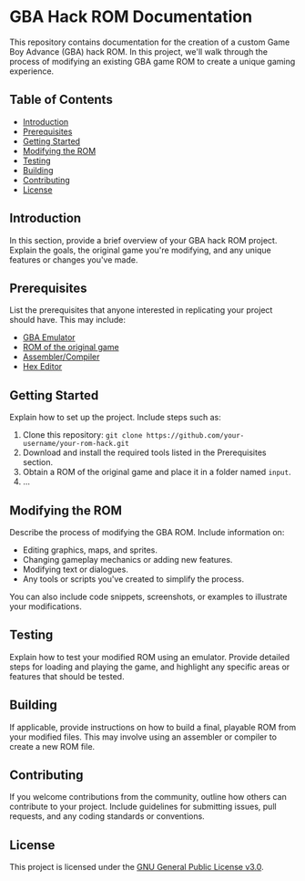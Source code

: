 # GBA Hack ROM Documentation

This repository contains documentation for the creation of a custom Game Boy Advance (GBA) hack ROM. In this project, we'll walk through the process of modifying an existing GBA game ROM to create a unique gaming experience.

## Table of Contents

- [Introduction](#introduction)
- [Prerequisites](#prerequisites)
- [Getting Started](#getting-started)
- [Modifying the ROM](#modifying-the-rom)
- [Testing](#testing)
- [Building](#building)
- [Contributing](#contributing)
- [License](#license)

## Introduction

In this section, provide a brief overview of your GBA hack ROM project. Explain the goals, the original game you're modifying, and any unique features or changes you've made.

## Prerequisites

List the prerequisites that anyone interested in replicating your project should have.
This may include:

- [GBA Emulator](link-to-emulator)
- [ROM of the original game](link-to-original-rom)
- [Assembler/Compiler](link-to-assembler)
- [Hex Editor](link-to-hex-editor)

## Getting Started

Explain how to set up the project. Include steps such as:

1. Clone this repository: `git clone https://github.com/your-username/your-rom-hack.git`
2. Download and install the required tools listed in the Prerequisites section.
3. Obtain a ROM of the original game and place it in a folder named `input`.
4. ...

## Modifying the ROM

Describe the process of modifying the GBA ROM. Include information on:

- Editing graphics, maps, and sprites.
- Changing gameplay mechanics or adding new features.
- Modifying text or dialogues.
- Any tools or scripts you've created to simplify the process.

You can also include code snippets, screenshots, or examples to illustrate your modifications.

## Testing

Explain how to test your modified ROM using an emulator. Provide detailed steps for loading and playing the game, and highlight any specific areas or features that should be tested.

## Building

If applicable, provide instructions on how to build a final, playable ROM from your modified files. This may involve using an assembler or compiler to create a new ROM file.

## Contributing

If you welcome contributions from the community, outline how others can contribute to your project. Include guidelines for submitting issues, pull requests, and any coding standards or conventions.

## License

This project is licensed under the [GNU General Public License v3.0](LICENSE).

